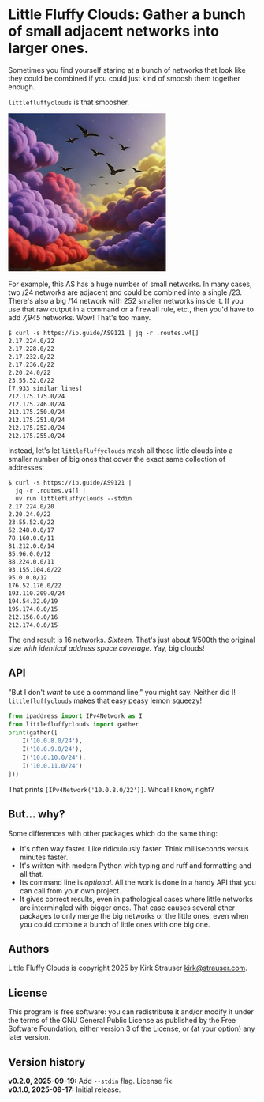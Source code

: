 # Little Fluffy Clouds: Gather a bunch of small adjacent networks into larger ones.

Sometimes you find yourself staring at a bunch of networks that look like they could be combined if you could just kind of smoosh them together enough.

`littlefluffyclouds` is that smoosher.

![AI generated picture of purple and red and yellow clouds with birds flying past them. Yes, AI generated. I suck at art and have zero budget to commission artwork for this fun little project. The project itself is 100% handwritten, except for the autocomplete parts that my non-AI IDE helped me with, which is OK because we only dislike machine-generated code if it's called AI and it's otherwise "just the way things are done".](https://github.com/kstrauser/littlefluffyclouds/blob/main/lfc.jpg?raw=true)

For example, this AS has a huge number of small networks. In many cases, two /24 networks are adjacent and could be combined into a single /23. There's also a big /14 network with 252 smaller networks inside it. If you use that raw output in a command or a firewall rule, etc., then you'd have to add _7,945_ networks. Wow! That's too many.

```shell
$ curl -s https://ip.guide/AS9121 | jq -r .routes.v4[]
2.17.224.0/22
2.17.228.0/22
2.17.232.0/22
2.17.236.0/22
2.20.24.0/22
23.55.52.0/22
[7,933 similar lines]
212.175.175.0/24
212.175.246.0/24
212.175.250.0/24
212.175.251.0/24
212.175.252.0/24
212.175.255.0/24
```

Instead, let's let `littlefluffyclouds` mash all those little clouds into a smaller number of big ones that cover the exact same collection of addresses:

```shell
$ curl -s https://ip.guide/AS9121 |
  jq -r .routes.v4[] |
  uv run littlefluffyclouds --stdin
2.17.224.0/20
2.20.24.0/22
23.55.52.0/22
62.248.0.0/17
78.160.0.0/11
81.212.0.0/14
85.96.0.0/12
88.224.0.0/11
93.155.104.0/22
95.0.0.0/12
176.52.176.0/22
193.110.209.0/24
194.54.32.0/19
195.174.0.0/15
212.156.0.0/16
212.174.0.0/15
```

The end result is 16 networks. _Sixteen._ That's just about 1/500th the original size _with identical address space coverage._ Yay, big clouds!

## API

"But I don't _want_ to use a command line," you might say. Neither did I! `littlefluffyclouds` makes that easy peasy lemon squeezy!

```python
from ipaddress import IPv4Network as I
from littlefluffyclouds import gather
print(gather([
    I('10.0.8.0/24'),
    I('10.0.9.0/24'),
    I('10.0.10.0/24'),
    I('10.0.11.0/24')
]))
```

That prints `[IPv4Network('10.0.8.0/22')]`. Whoa! I know, right?

## But... why?

Some differences with other packages which do the same thing:

- It's often way faster. Like ridiculously faster. Think milliseconds versus minutes faster.
- It's written with modern Python with typing and ruff and formatting and all that.
- Its command line is _optional_. All the work is done in a handy API that you can call from your own project.
- It gives correct results, even in pathological cases where little networks are intermingled with bigger ones. That case causes several other packages to only merge the big networks or the little ones, even when you could combine a bunch of little ones with one big one.

## Authors

Little Fluffy Clouds is copyright 2025 by Kirk Strauser <kirk@strauser.com>.

## License

This program is free software: you can redistribute it and/or modify it under the terms of the GNU General Public License as published by the Free Software Foundation, either version 3 of the License, or (at your option) any later version.

## Version history

**v0.2.0, 2025-09-19:** Add `--stdin` flag. License fix.\
**v0.1.0, 2025-09-17:** Initial release.
